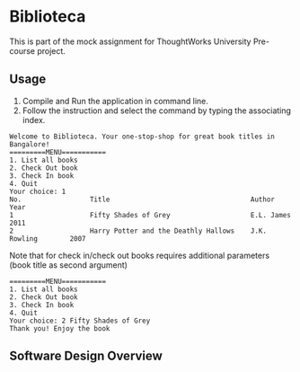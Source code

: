 # Biblioteca

This is part of the mock assignment for ThoughtWorks University Pre-course project.

## Usage
1. Compile and Run the application in command line.
2. Follow the instruction and select the command by typing the associating index.

```
Welcome to Biblioteca. Your one-stop-shop for great book titles in Bangalore!
=========MENU===========
1. List all books
2. Check Out book
3. Check In book
4. Quit
Your choice: 1
No.                 Title                                   Author              Year
1                   Fifty Shades of Grey                    E.L. James          2011
2                   Harry Potter and the Deathly Hallows    J.K. Rowling        2007
```

Note that for check in/check out books requires additional parameters (book title as second argument)

```
=========MENU===========
1. List all books
2. Check Out book
3. Check In book
4. Quit
Your choice: 2 Fifty Shades of Grey
Thank you! Enjoy the book
```

## Software Design Overview


